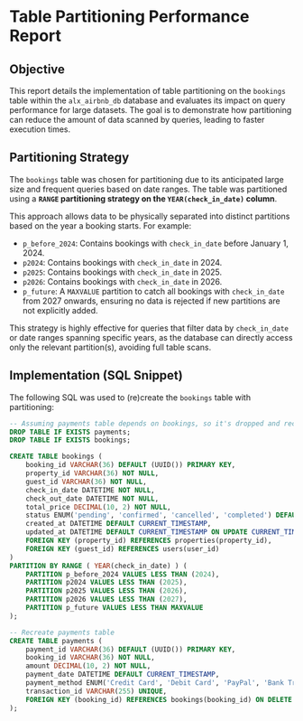 # Table Partitioning Performance Report

## Objective

This report details the implementation of table partitioning on the `bookings` table within the `alx_airbnb_db` database and evaluates its impact on query performance for large datasets. The goal is to demonstrate how partitioning can reduce the amount of data scanned by queries, leading to faster execution times.

## Partitioning Strategy

The `bookings` table was chosen for partitioning due to its anticipated large size and frequent queries based on date ranges. The table was partitioned using a **`RANGE` partitioning strategy on the `YEAR(check_in_date)` column**.

This approach allows data to be physically separated into distinct partitions based on the year a booking starts. For example:
* `p_before_2024`: Contains bookings with `check_in_date` before January 1, 2024.
* `p2024`: Contains bookings with `check_in_date` in 2024.
* `p2025`: Contains bookings with `check_in_date` in 2025.
* `p2026`: Contains bookings with `check_in_date` in 2026.
* `p_future`: A `MAXVALUE` partition to catch all bookings with `check_in_date` from 2027 onwards, ensuring no data is rejected if new partitions are not explicitly added.

This strategy is highly effective for queries that filter data by `check_in_date` or date ranges spanning specific years, as the database can directly access only the relevant partition(s), avoiding full table scans.

## Implementation (SQL Snippet)

The following SQL was used to (re)create the `bookings` table with partitioning:

```sql
-- Assuming payments table depends on bookings, so it's dropped and recreated
DROP TABLE IF EXISTS payments;
DROP TABLE IF EXISTS bookings;

CREATE TABLE bookings (
    booking_id VARCHAR(36) DEFAULT (UUID()) PRIMARY KEY,
    property_id VARCHAR(36) NOT NULL,
    guest_id VARCHAR(36) NOT NULL,
    check_in_date DATETIME NOT NULL,
    check_out_date DATETIME NOT NULL,
    total_price DECIMAL(10, 2) NOT NULL,
    status ENUM('pending', 'confirmed', 'cancelled', 'completed') DEFAULT 'pending',
    created_at DATETIME DEFAULT CURRENT_TIMESTAMP,
    updated_at DATETIME DEFAULT CURRENT_TIMESTAMP ON UPDATE CURRENT_TIMESTAMP,
    FOREIGN KEY (property_id) REFERENCES properties(property_id),
    FOREIGN KEY (guest_id) REFERENCES users(user_id)
)
PARTITION BY RANGE ( YEAR(check_in_date) ) (
    PARTITION p_before_2024 VALUES LESS THAN (2024),
    PARTITION p2024 VALUES LESS THAN (2025),
    PARTITION p2025 VALUES LESS THAN (2026),
    PARTITION p2026 VALUES LESS THAN (2027),
    PARTITION p_future VALUES LESS THAN MAXVALUE
);

-- Recreate payments table
CREATE TABLE payments (
    payment_id VARCHAR(36) DEFAULT (UUID()) PRIMARY KEY,
    booking_id VARCHAR(36) NOT NULL,
    amount DECIMAL(10, 2) NOT NULL,
    payment_date DATETIME DEFAULT CURRENT_TIMESTAMP,
    payment_method ENUM('Credit Card', 'Debit Card', 'PayPal', 'Bank Transfer') NOT NULL,
    transaction_id VARCHAR(255) UNIQUE,
    FOREIGN KEY (booking_id) REFERENCES bookings(booking_id) ON DELETE CASCADE
);
